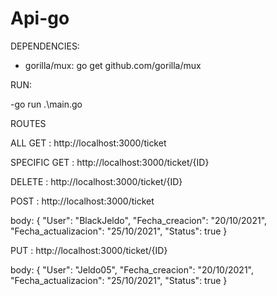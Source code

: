 # Api-go
DEPENDENCIES:

- gorilla/mux: go get github.com/gorilla/mux

RUN:

-go run .\main.go

ROUTES

ALL GET : http://localhost:3000/ticket

SPECIFIC GET : http://localhost:3000/ticket/{ID}

DELETE : http://localhost:3000/ticket/{ID}

POST : http://localhost:3000/ticket
  
  body: {
  	"User":    "BlackJeldo",
	  "Fecha_creacion": "20/10/2021",
	  "Fecha_actualizacion": "25/10/2021",
	  "Status": true
  }
  
PUT : http://localhost:3000/ticket/{ID}
  
  body: {
      "User":    "Jeldo05",
      "Fecha_creacion": "20/10/2021",
      "Fecha_actualizacion": "25/10/2021",
      "Status": true
    }

